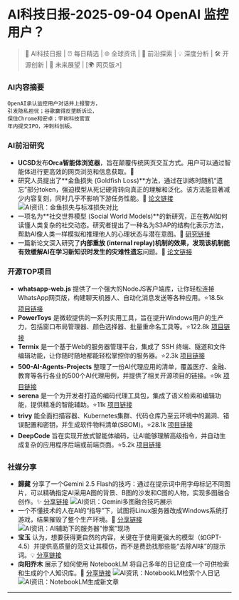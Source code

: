 
# AI科技日报-2025-09-04 OpenAI 监控用户？
> 🤖 AI科技日报 | ⏰ 每日精选 | 🌐 全球资讯 | 🔬 前沿探索 | 💡 深度分析 | 🛠️ 开源创新 | 🚀 未来展望 | [🌍 网页版↗️]
### **AI内容摘要**
```
OpenAI承认监控用户对话并上报警方，
引发隐私担忧；谷歌赢得反垄断诉讼，
保住Chrome和安卓；宇树科技官宣
年内提交IPO，冲刺科创板。
```
### AI前沿研究
*   **UCSD**发布**Orca智能体浏览器**，旨在颠覆传统网页交互方式。用户可以通过智能体进行更高效的网页浏览和信息获取。🚀
*   研究人员提出了**金鱼损失 (Goldfish Loss)**方法，通过在训练时随机“遗忘”部分token，强迫模型从死记硬背转向真正的理解和泛化。该方法能显著减少内容复刻，同时几乎不影响下游任务性能。🤔 [论文链接](https://mp.weixin.qq.com/s?__biz=MzIzNjc1NzUzMw==&mid=2247823050&idx=3&sn=10cd5363da8263e983b8944bec3681ab)
    ![AI资讯：金鱼损失与标准损失对比](https://source.hubtoday.app/images/2025/09/news_01k483s98sfkdb77ap0vpftem3.avif)
*   一项名为**社交世界模型 (Social World Models)**的新研究，正在教AI如何读懂人类复杂的社交动态。研究者提出了一种名为S3AP的结构化表示方法，帮助AI像人类一样模拟和推理他人的心理状态与潜在意图。🧐 [研究链接](https://arxiv.org/abs/2509.00559)
*   一篇新论文深入研究了**内部重放 (internal replay)**机制的效果，发现该机制能有效缓解AI在学习新知识时发生的**灾难性遗忘**问题。🧠 [论文链接](https://arxiv.org/abs/2509.00047)
### 开源TOP项目
*   **whatsapp-web.js** 提供了一个强大的NodeJS客户端库，让你轻松连接WhatsApp网页版，构建聊天机器人、自动化消息发送等各种应用。⭐18.5k [项目链接](https://github.com/pedroslopez/whatsapp-web.js)
*   **PowerToys** 是微软提供的一系列实用工具，旨在提升Windows用户的生产力，包括窗口布局管理器、颜色选择器、批量重命名工具等。⭐122.8k [项目链接](https://github.com/microsoft/PowerToys)
*   **Termix** 是一个基于Web的服务器管理平台，集成了 SSH 终端、隧道和文件编辑功能，让你随时随地都能轻松掌控你的服务器。⭐2.3k [项目链接](https://github.com/LukeGus/Termix)
*   **500-AI-Agents-Projects** 整理了一份AI代理应用的清单，覆盖医疗、金融、教育等各行各业的500个AI代理用例，并提供了相关开源项目的链接。⭐9k [项目链接](https://github.com/ashishpatel26/500-AI-Agents-Projects)
*   **serena** 是一个为开发者打造的编码代理工具包，集成了语义检索和编辑功能，提供精准的智能辅助。⭐11k [项目链接](https://github.com/oraios/serena)
*   **trivy** 能全面扫描容器、Kubernetes集群、代码仓库乃至云环境中的漏洞、错误配置和密钥，并生成软件物料清单(SBOM)。⭐28.1k [项目链接](https://github.com/aquasecurity/trivy)
*   **DeepCode** 旨在实现开放式智能体编码，让AI能够理解高级指令，并自动生成复杂的应用程序后端或前端页面。⭐5.2k [项目链接](https://github.com/HKUDS/DeepCode)
### 社媒分享
*   **歸藏** 分享了一个Gemini 2.5 Flash的技巧：通过在提示词中用字母标记不同图片，可以精确指定AI采用A图的背景、B图的沙发和C图的人物，实现多图融合创作。✨ [分享链接](https://x.com/op7418/status/1963189798136639588)
    ![AI资讯：Gemini多图融合技巧展示](https://source.hubtoday.app/images/2025/09/news_01k483sdcbe9pv5a4ae1ft8c3a.avif)
*   一个不懂技术的人在AI的“指导”下，试图将Linux服务器改成Windows系统打游戏，结果摧毁了整个生产环境。🤣 [分享链接](https://github.com/tuna/collection/issues/217)
    ![AI资讯：AI辅助下的服务器"惨案”现场](https://source.hubtoday.app/images/2025/09/news_01k483sgabfd89tt646xmax9cn.avif)
*   **宝玉** 认为，想要获得更自然的内容，关键在于使用更强大的模型（如GPT-4.5）并提供高质量的范文让其模仿，而不是费劲找那些能“去除AI味”的提示词。💡 [分享链接](https://x.com/dotey/status/1963007536673460274)
*   **向阳乔木** 展示了如何使用 NotebookLM 将自己多年的日记变成一个可供检索和生成的个人知识库。🤯 [分享链接](https://x.com/vista8/status/1962875712303722818)
    ![AI资讯：NotebookLM检索个人日记](https://source.hubtoday.app/images/2025/09/news_01k483sjjkeavt7qdpfb5nk62m.avif)
    ![AI资讯：NotebookLM生成新文章](https://source.hubtoday.app/images/2025/09/news_01k483sns8ev4r2xmkwc6v3369.avif)
---
